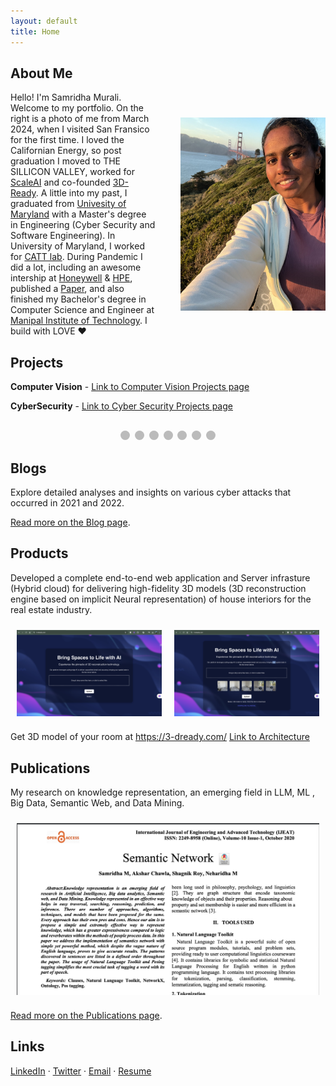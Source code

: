 ```yaml
---
layout: default
title: Home
---
```


## About Me

<div style="display: flex; align-items: center;">
  <div style="flex: 1; padding-right: 20px;">
    Hello! I'm Samridha Murali. Welcome to my portfolio. On the right is a photo of me from March 2024, when I visited San Fransico for the first time. I loved the Californian Energy, so post graduation I moved to THE SILLICON VALLEY, worked for <a href="https://scale.com/">ScaleAI</a> and co-founded <a href="http://3-dready.com/">3D-Ready</a>. A little into my past, I graduated from <a href="https://umd.edu/">Univesity of Maryland</a> with a Master's degree in Engineering (Cyber Security and Software Engineering). In University of Maryland, I worked for <a href="https://www.cattlab.umd.edu/">CATT lab</a>. During Pandemic I did a lot, including an awesome intership at <a href="https://www.honeywell.com/us/en">Honeywell</a> & <a href="https://www.hpe.com/us/en/home.html">HPE</a>, published a <a href="https://www.ijeat.org/wp-content/uploads/papers/v10i1/A17981010120.pdf"> Paper</a>, and also finished my Bachelor's degree in Computer Science and Engineer at <a href="https://www.manipal.edu/mit.html">Manipal Institute of Technology</a>. I build with LOVE ❤️ 
    <!-- Additional About Me content can go here. -->
  </div>
  <div style="flex: 1; padding-left: 20px;">
    <img src="photo.jpg" alt="Samridha Murali" style="max-width: 100%; height: auto;">
  </div>
</div>

## Projects

**Computer Vision** - [Link to Computer Vision Projects page](computer_vision_ml_projects.md)

**CyberSecurity** - [Link to Cyber Security Projects page](cyber_security_projects.md)

<!-- ------------------------------------------------------------------------------------>

<div class="slideshow-container">

  <div class="mySlides fade">
    <iframe width="100%" height="500" src="https://www.youtube.com/embed/5iAL4NZKW_0?si=nGP25-Z6RHoq-1Bx" title="YouTube video player" frameborder="0" allow="accelerometer; autoplay; clipboard-write; encrypted-media; gyroscope; picture-in-picture; web-share" referrerpolicy="strict-origin-when-cross-origin" allowfullscreen></iframe>
  </div>

  <div class="mySlides fade">
    <iframe width="100%" height="500" src="https://www.youtube.com/embed/nDbLZIRgzNE?si=9IpaO6kJLpT9WyiP" title="YouTube video player" frameborder="0" allow="accelerometer; autoplay; clipboard-write; encrypted-media; gyroscope; picture-in-picture; web-share" referrerpolicy="strict-origin-when-cross-origin" allowfullscreen></iframe>
  </div>

  <div class="mySlides fade">
    <iframe width="100%" height="500" src="https://www.youtube.com/embed/AKy6pkxb6Zc?si=PonKSOAenogWhGeu" title="YouTube video player" frameborder="0" allow="accelerometer; autoplay; clipboard-write; encrypted-media; gyroscope; picture-in-picture; web-share" referrerpolicy="strict-origin-when-cross-origin" allowfullscreen></iframe>
  </div>

  <div class="mySlides fade">
    <iframe width="100%" height="500" src="https://www.youtube.com/embed/6TdkTVGHfC8?si=DmqPyfrNF2aKKg-O" title="YouTube video player" frameborder="0" allow="accelerometer; autoplay; clipboard-write; encrypted-media; gyroscope; picture-in-picture; web-share" referrerpolicy="strict-origin-when-cross-origin" allowfullscreen></iframe>
  </div>

  <div class="mySlides fade">
    <img src="images/product3.png" style="width:100%">
  </div>

  <div class="mySlides fade">
    <img src="images/architecture.png" style="width:100%">
  </div>

  <div class="mySlides fade">
    <img src="images/product1.png" style="width:100%">
  </div>

</div>

<br>

<div style="text-align:center">
  <span class="dot"></span> 
  <span class="dot"></span> 
  <span class="dot"></span> 
  <span class="dot"></span> 
  <span class="dot"></span> 
  <span class="dot"></span> 
  <span class="dot"></span> 
</div>

<style>
.slideshow-container {
  max-width: 1000px;
  position: relative;
  margin: auto;
}

.mySlides {
  display: none;
}

img, iframe {
  vertical-align: middle;
}

.dot {
  height: 15px;
  width: 15px;
  margin: 0 2px;
  background-color: #bbb;
  border-radius: 50%;
  display: inline-block;
  transition: background-color 0.6s ease;
}

.active {
  background-color: #717171;
}

.fade {
  -webkit-animation-name: fade;
  -webkit-animation-duration: 1.5s;
  animation-name: fade;
  animation-duration: 1.5s;
}

@-webkit-keyframes fade {
  from {opacity: .4} 
  to {opacity: 1}
}

@keyframes fade {
  from {opacity: .4} 
  to {opacity: 1}
}
</style>

<script>
let slideIndex = 0;
showSlides();

function showSlides() {
  let slides = document.getElementsByClassName("mySlides");
  let dots = document.getElementsByClassName("dot");
  for (let i = 0; i < slides.length; i++) {
    slides[i].style.display = "none";  
  }
  slideIndex++;
  if (slideIndex > slides.length) {slideIndex = 1}    
  for (let i = 0; i < dots.length; i++) {
    dots[i].className = dots[i].className.replace(" active", "");
  }
  slides[slideIndex-1].style.display = "block";  
  dots[slideIndex-1].className += " active";
  setTimeout(showSlides, 2000); // Change image every 2 seconds
}
</script>

<!-- ------------------------------------------------------------------------------------>

## Blogs

Explore detailed analyses and insights on various cyber attacks that occurred in 2021 and 2022.

[Read more on the Blog page](blogs.md).

## Products

Developed a complete end-to-end web application and Server infrasture (Hybrid cloud) for delivering high-fidelity 3D models (3D reconstruction engine based on implicit Neural representation) of house interiors for the real estate industry.

<div style="display: flex; flex-wrap: wrap;">
  <div style="flex: 1; padding: 10px;">
    <img src="images/product1.png" alt="Product 1" style="max-width: 100%; height: auto;">
  </div>
  <div style="flex: 1; padding: 10px;">
    <img src="images/product3.png" alt="Product 3" style="max-width: 100%; height: auto;">
  </div>
</div>

Get 3D model of your room at <https://3-dready.com/>
[Link to Architecture](3d-ready.md)

## Publications

My research on knowledge representation, an emerging field in LLM, ML , Big Data, Semantic Web, and Data Mining.

<div style="display: flex; flex-wrap: wrap;">
  <div style="flex: 1; padding: 10px;">
    <img src="images/paper1.png" alt="Product 1" style="max-width: 100%; height: auto;">
  </div>
</div>

[Read more on the Publications page](publications.md).

## Links

[LinkedIn](https://www.linkedin.com/in/m-samridha/) · [Twitter](https://x.com/murali_samridha) · [Email](mailto:msamridha16@gmail.com) · [Resume](https://docs.google.com/document/d/16qNNTf1iqsf-tbuVGM3cxHulZHWiCrAaN-g9qMXh0Tc/edit?usp=sharing)
